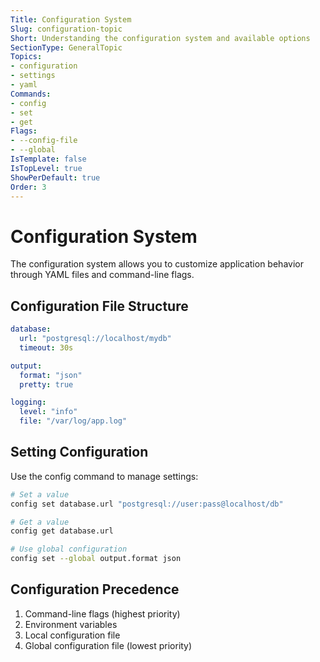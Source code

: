 ```yaml
---
Title: Configuration System
Slug: configuration-topic
Short: Understanding the configuration system and available options
SectionType: GeneralTopic
Topics:
- configuration
- settings
- yaml
Commands:
- config
- set
- get
Flags:
- --config-file
- --global
IsTemplate: false
IsTopLevel: true
ShowPerDefault: true
Order: 3
---
```


# Configuration System

The configuration system allows you to customize application behavior through YAML files and command-line flags.

## Configuration File Structure

```yaml
database:
  url: "postgresql://localhost/mydb"
  timeout: 30s

output:
  format: "json"
  pretty: true

logging:
  level: "info"
  file: "/var/log/app.log"
```

## Setting Configuration

Use the config command to manage settings:

```bash
# Set a value
config set database.url "postgresql://user:pass@localhost/db"

# Get a value
config get database.url

# Use global configuration
config set --global output.format json
```

## Configuration Precedence

1. Command-line flags (highest priority)
2. Environment variables
3. Local configuration file
4. Global configuration file (lowest priority)
